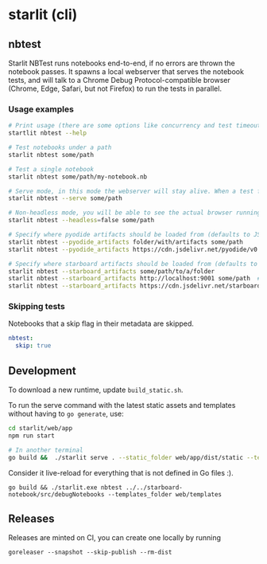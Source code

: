 # starlit (cli)


## nbtest
Starlit NBTest runs notebooks end-to-end, if no errors are thrown the notebook passes. It spawns a local webserver that serves the notebook tests, and will talk to a Chrome Debug Protocol-compatible browser (Chrome, Edge, Safari, but not Firefox) to run the tests in parallel.


### Usage examples
```bash
# Print usage (there are some options like concurrency and test timeout)
startlit nbtest --help

# Test notebooks under a path
starlit nbtest some/path

# Test a single notebook
starlit nbtest some/path/my-notebook.nb

# Serve mode, in this mode the webserver will stay alive. When a test fails a clickable link will show for easy debugging.
starlit nbtest --serve some/path

# Non-headless mode, you will be able to see the actual browser running the tests.
starlit nbtest --headless=false some/path

# Specify where pyodide artifacts should be loaded from (defaults to JSDelivr CDN)
starlit nbtest --pyodide_artifacts folder/with/artifacts some/path
starlit nbtest --pyodide_artifacts https://cdn.jsdelivr.net/pyodide/v0.17.0/full/ some/path

# Specify where starboard artifacts should be loaded from (defaults to the starboard files baked into the starlit binary)
starlit nbtest --starboard_artifacts some/path/to/a/folder
starlit nbtest --starboard_artifacts http://localhost:9001 some/path  # reminder: cors required!
starlit nbtest --starboard_artifacts https://cdn.jsdelivr.net/starboard-notebook/v0.12.3/dist some/path
```

### Skipping tests
Notebooks that a skip flag in their metadata are skipped.
```yaml
nbtest:
  skip: true
```

## Development
To download a new runtime, update `build_static.sh`.

To run the serve command with the latest static assets and templates without having to `go generate`, use:

```bash
cd starlit/web/app
npm run start

# In another terminal
go build &&  ./starlit serve . --static_folder web/app/dist/static --templates_folder web/templates
```

Consider it live-reload for everything that is not defined in Go files :).


```
go build && ./starlit.exe nbtest ../../starboard-notebook/src/debugNotebooks --templates_folder web/templates
```


## Releases

Releases are minted on CI, you can create one locally by running
```
goreleaser --snapshot --skip-publish --rm-dist
```
